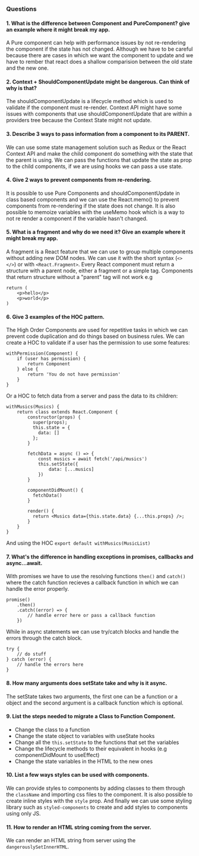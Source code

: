 ### Questions
#### 1. What is the difference between Component and PureComponent? give an example where it might break my app.
A Pure component can help with performance issues by not re-rendering the component if the state has not changed.
Although we have to be careful because there are cases in which we want the component to update and we have to rember that react does a shallow comparision between the old state and the new one. 

#### 2. Context + ShouldComponentUpdate might be dangerous. Can think of why is that?
The shouldComponentUpdate is a lifecycle method which is used to validate if the component must re-render. Context API might have some issues with components that use shouldComponentUpdate that are within a providers tree because the Context State might not update.  

#### 3. Describe 3 ways to pass information from a component to its PARENT.
We can use some state management solution such as Redux or the React Context API and make the child component do something with the state that the parent is using.
We can pass the functions that update the state as prop to the child components, if we are using hooks we can pass a use state.

#### 4. Give 2 ways to prevent components from re-rendering.
It is possible to use Pure Components and shouldComponentUpdate in class based components and we can use the React.memo() to prevent components from re-rendering if the state does not change.
It is also possible to memoize variables with the useMemo hook which is a way to not re render a component if the variable hasn't changed.

#### 5. What is a fragment and why do we need it? Give an example where it might break my app.
A fragment is a React feature that we can use to group multiple components without adding new DOM nodes. We can use it with the short syntax (```<> </>```) or with ```<React.Fragment>```.
Every React component must return a structure with a parent node, either a fragment or a simple tag. Components that return structure without a "parent" tag will not work e.g
```
return (
    <p>hello</p>
    <p>world</p>
)
```

#### 6. Give 3 examples of the HOC pattern.
The High Order Components are used for repetitive tasks in which we can prevent code duplication and do things based on business rules.
We can create a HOC to validate if a user has the permission to use some features:
```
withPermission(Component) {
    if (user has permission) {
        return Component
    } else {
        return 'You do not have permission'
    }
}
```
Or a HOC to fetch data from a server and pass the data to its children:
```
withMusics(Musics) {
    return class extends React.Component {
        constructor(props) {
          super(props);
          this.state = {
            data: []
          };
        }
        
        fetchData = async () => {
            const musics = await fetch('/api/musics')
            this.setState({
                data: [...musics]
            })
        } 
    
        componentDidMount() {
          fetchData()
        }
   
        render() {
          return <Musics data={this.state.data} {...this.props} />;
        }
    }
}
```
And using the HOC
```export default withMusics(MusicList)```

#### 7. What's the difference in handling exceptions in promises, callbacks and async...await.
With promises we have to use the resolving functions ``then()`` and `catch()` where the catch function recieves a callback function in which we can handle the error properly.
```
promise()
    .then()
    .catch((error) => {
        // handle error here or pass a callback function
    })
```

While in async statements we can use try/catch blocks and handle the errors through the catch block.
```
try {
    // do stuff
} catch (error) {
    // handle the errors here
}
```

#### 8. How many arguments does setState take and why is it async.
The setState takes two arguments, the first one can be a function or a object and the second argument is a callback function which is optional.

#### 9. List the steps needed to migrate a Class to Function Component.
 - Change the class to a function
 - Change the state object to variables with useState hooks
 - Change all the `this.setState` to the functions that set the variables
 - Change the lifecycle methods to their equivalent in hooks (e.g componentDidMount to useEffect)
 - Change the state variables in the HTML to the new ones


#### 10. List a few ways styles can be used with components.
We can provide styles to components by adding classes to them through the `className` and importing css files to the component.
It is also possible to create inline styles with the `style` prop.
And finally we can use some styling library such as `styled-components` to create and add styles to components using only JS.

#### 11. How to render an HTML string coming from the server.
We can render an HTML string from server using the `dangerouslySetInnerHTML`.
